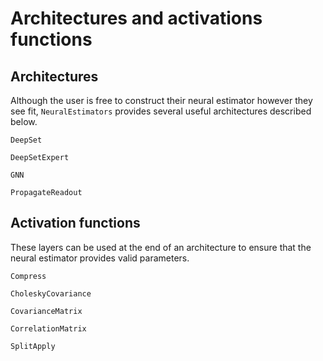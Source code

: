 # Architectures and activations functions


## Architectures

Although the user is free to construct their neural estimator however they see fit, `NeuralEstimators` provides several useful architectures described below.

```@docs
DeepSet

DeepSetExpert

GNN

PropagateReadout
```


## Activation functions

These layers can be used at the end of an architecture to ensure that the
neural estimator provides valid parameters.

```@docs
Compress

CholeskyCovariance

CovarianceMatrix

CorrelationMatrix

SplitApply
```
